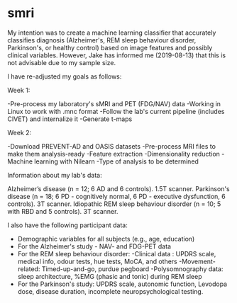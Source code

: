 # smri
My intention was to create a machine learning classifier that accurately classifies diagnosis (Alzheimer's, REM sleep behaviour disorder, Parkinson's, or healthy control) based on image features and possibly clinical variables. However, Jake has informed me (2019-08-13) that this is not advisable due to my sample size.   

I have re-adjusted my goals as follows:  

Week 1: 

-Pre-process my laboratory's sMRI and PET (FDG/NAV) data
  -Working in Linux to work with .mnc format
  -Follow the lab's current pipeline (includes CIVET) and internalize it
-Generate t-maps

Week 2: 

-Download PREVENT-AD and OASIS datasets
-Pre-process MRI files to make them analysis-ready
-Feature extraction
-Dimensionality reduction
-Machine learning with Nilearn 
-Type of analysis to be determined

Information about my lab's data: 

Alzheimer’s disease (n = 12; 6 AD and 6 controls). 1.5T scanner. 
Parkinson's disease (n = 18; 6 PD - cognitively normal, 6 PD - executive dysfunction, 6 controls). 3T scanner. 
Idiopathic REM sleep behaviour disorder (n = 10; 5 with RBD and 5 controls). 3T scanner. 
 
I also have the following participant data:

- Demographic variables for all subjects (e.g., age, education)
- For the Alzheimer's study - NAV- and FDG-PET data
- For the REM sleep behaviour disorder: 
    -Clinical data : UPDRS scale, medical info, odour tests, hue tests, MoCA, and others
    -Movement-related: Timed-up-and-go, purdue pegboard
    -Polysomnography data: sleep architecture, %EMG (phasic and tonic) during REM sleep
- For the Parkinson's study: UPDRS scale, autonomic function, Levodopa dose, disease duration, incomplete neuropsychological testing. 

